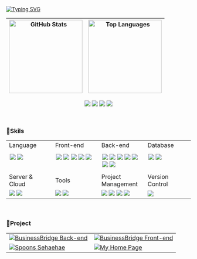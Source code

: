 <!-- 타이핑 액션 -->
<a href="https://git.io/typing-svg">
  <img src="https://readme-typing-svg.demolab.com?font=Pixelify+Sans&pause=1000&color=000000&width=435&lines=Welcome!+seulgi's+GitHub+%3A)" alt="Typing SVG" />
</a>

  <!-- 깃허브 스탯과 언어 사용량 -->
| <img src="https://github-readme-stats.vercel.app/api?username=asoong2&show_icons=true&title_color=4C77FF&icon_color=4C77FF" alt="GitHub Stats" style="height: 200px;" /> | <img src="https://github-readme-stats.vercel.app/api/top-langs/?username=asoong2&layout=compact&title_color=4C77FF" alt="Top Languages" style="height: 200px;" /> |
|:--:|:--:|

<!-- 컨택 정보 -->
<p align="center">
  <a href="https://hits.seeyoufarm.com">
    <img src="https://hits.seeyoufarm.com/api/count/incr/badge.svg?url=https%3A%2F%2Fgithub.com%2Fasoong2&count_bg=%23D5E3FF&title_bg=%234C77FF&icon=github.svg&icon_color=%23FFFFFF&title=hits&edge_flat=false" /></a>
  <a href="https://asoong.tistory.com" target="_blank">
    <img src="https://img.shields.io/badge/Blog-4C77FF?style=flat&logo=tistory&logoColor=white" /></a>
  <a href="https://www.instagram.com/_asoong">
    <img src="https://img.shields.io/badge/Instagram-4C77FF?style=flat&logo=instagram&logoColor=white" /></a>
  <a href="mailto:yang950454@gmail.com">
    <img src="https://img.shields.io/badge/yang950454@gmail.com-4C77FF?style=flat&logo=gmail&logoColor=white" /></a>
</p>

&nbsp;
<!-- 스킬 -->
### **👾Skils**
<table style="width: 100%; border-spacing: 15px;">
   <tr>
     <td>Language</td>
     <td>Front-end</td>
     <td>Back-end</td>
     <td>Database</td>
   </tr>
  <tr>
    <td style="width: 25%; vertical-align: top; padding:10px;">
      <img src="https://img.shields.io/badge/Java-007396?style=flat&logo=Java&logoColor=white">
      <img src="https://img.shields.io/badge/javascript-F7DF1E?style=flat&logo=javascript&logoColor=white"/>
    </td>
      <td style="width: 25%; vertical-align: top; padding:10px;">
      <img src="https://img.shields.io/badge/html5-E34F26?style=flat&logo=html5&logoColor=white">
      <img src="https://img.shields.io/badge/css-1572B6?style=flat&logo=css3&logoColor=white"> 
      <img src="https://img.shields.io/badge/jquery-0769AD?style=flat&logo=jquery&logoColor=white"/>
      <img src="https://img.shields.io/badge/react-61DAFB?style=flat&logo=react&logoColor=white">
      <img src="https://img.shields.io/badge/Redux-764ABC?style=flat&logo=Redux&logoColor=white">
    </td>
      <td style="width: 25%; vertical-align: top; padding:10px;">
      <img src="https://img.shields.io/badge/spring-6DB33F?style=flat&logo=spring&logoColor=white"/>
      <img src="https://img.shields.io/badge/Spring Boot-6DB33F?style=flat&logo=spring boot&logoColor=white"> 
      <img src="https://img.shields.io/badge/Spring Security-6DB33F?style=flat&logo=springsecurity&logoColor=white"> 
      <img src="https://img.shields.io/badge/Spring Data JPA-6DB33F?style=flat">
      <img src="https://img.shields.io/badge/MyBatis-FF0000?style=flat">
      <img src="https://img.shields.io/badge/Rest API-009688?style=flat">
      <img src="https://img.shields.io/badge/gradle-02303A?style=flat&logo=gradle&logoColor=white">
    </td>
      <td style="width: 25%; vertical-align: top; padding:10px;">
      <img src="https://img.shields.io/badge/oracle-F80000?style=flat&logo=oracle&logoColor=white"> 
      <img src="https://img.shields.io/badge/mysql-4479A1?style=flat&logo=mysql&logoColor=white">
    </td>
  </tr>
     <tr>
     <td>Server & Cloud</td>
     <td>Tools</td>
     <td>Project Management</td>
     <td>Version Control</td>
   </tr>
  <tr>
    <td>
      <img src="https://img.shields.io/badge/apache tomcat-F8DC75?style=flat&logo=apachetomcat&logoColor=black">
      <img src="https://img.shields.io/badge/Amazon AWS-232F3E?style=flat&logo=amazon aws&logoColor=white">
    </td>
    <td>
      <img src="https://img.shields.io/badge/intellijidea-000000?style=flat&logo=intellijidea&logoColor=white">
      <img src="https://img.shields.io/badge/visualstudiocode-007ACC?style=flat&logo=visualstudiocode&logoColor=white"/>
    </td>
    <td>
      <img src="https://img.shields.io/badge/slack-4A154B?style=flat&logo=slack&logoColor=white"> 
      <img src="https://img.shields.io/badge/notion-000000?style=flat&logo=notion&logoColor=white"/>
      <img src="https://img.shields.io/badge/figma-F24E1E?style=flat&logo=figma&logoColor=white">
      <img src="https://img.shields.io/badge/discord-5865F2?style=flat&logo=discord&logoColor=white">
    </td>
        <td>
      <img src="https://img.shields.io/badge/github-181717?style=flat&logo=github&logoColor=white"> 
    </td>
  </tr>
</table>

&nbsp;
<!-- 프로젝트 -->
### **👾Project**
<table style="width: 100%; border-spacing: 15px;">
    <tr>
        <td style="width: 50%; vertical-align: top;">
      <a href="https://github.com/Business-Bridge/businessbridge-back-end">
        <img src="https://github-readme-stats.vercel.app/api/pin/?username=Business-Bridge&repo=businessbridge-back-end" alt="BusinessBridge Back-end">
      </a>
    </td>
    <td style="width: 50%; vertical-align: top;">
      <a href="https://github.com/Business-Bridge/businessbridge-front-end">
        <img src="https://github-readme-stats.vercel.app/api/pin/?username=Business-Bridge&repo=businessbridge-front-end" alt="BusinessBridge Front-end">
      </a>
    </td>
  </tr>
  <tr>
    <td style="width: 50%; vertical-align: top;">
      <a href="https://github.com/spoons-01/spoons-sehaehae">
        <img src="https://github-readme-stats.vercel.app/api/pin/?username=spoons-01&repo=spoons-sehaehae" alt="Spoons Sehaehae">
      </a>
    </td>
        <td style="width: 50%; vertical-align: top;">  
      <a href="https://github.com/asoong2/-myHomePage">
        <img src="https://github-readme-stats.vercel.app/api/pin/?username=asoong2&repo=-myHomePage" alt="My Home Page">
      </a>
    </td>
  </tr>

</table>
